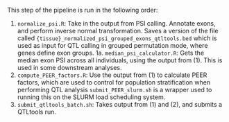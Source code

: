 This step of the pipeline is run in the following order:

1. `normalize_psi.R`: Take in the output from PSI calling. Annotate exons, and
   perform inverse normal transformation. Saves a version of the file called
   `{tissue}_normalized_psi_grouped_exons_qtltools.bed` which is used as input
   for QTL calling in grouped permutation mode, where genes define exon groups. 
   	1a. `median_psi_calculator.R`: Gets the median exon PSI across all
	individuals, using the output from (1). This is used in some downstream
	analyses. 
2. `compute_PEER_factors.R`: Use the output from (1) to calculate PEER factors,
   which are used to control for population stratification when performing QTL
   analysis `submit_PEER_slurm.sh` is a wrapper used to running this on the
   SLURM load scheduling system. 
3. `submit_qtltools_batch.sh`: Takes output from (1) and (2), and submits a
   QTLtools run. 
